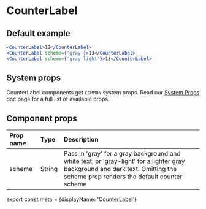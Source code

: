 
# CounterLabel

## Default example
```.jsx
<CounterLabel>12</CounterLabel>
<CounterLabel scheme={'gray'}>13</CounterLabel>
<CounterLabel scheme={'gray-light'}>13</CounterLabel>
```

## System props

CounterLabel components get `COMMON` system props. Read our [System Props](/system-props) doc page for a full list of available props.

## Component props

| Prop name | Type | Description |
| :- | :- | :- |
| scheme | String | Pass in 'gray' for a gray background and white text, or 'gray-light' for a lighter gray background and dark text. Omitting the scheme prop renders the default counter scheme |

export const meta = {displayName: 'CounterLabel'}
